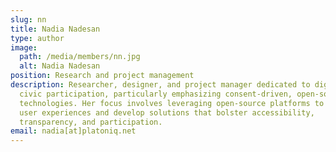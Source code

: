 ```yaml
---
slug: nn
title: Nadia Nadesan
type: author
image:
  path: /media/members/nn.jpg
  alt: Nadia Nadesan
position: Research and project management
description: Researcher, designer, and project manager dedicated to digital
  civic participation, particularly emphasizing consent-driven, open-source
  technologies. Her focus involves leveraging open-source platforms to enhance
  user experiences and develop solutions that bolster accessibility,
  transparency, and participation.
email: nadia[at]platoniq.net
---
```

